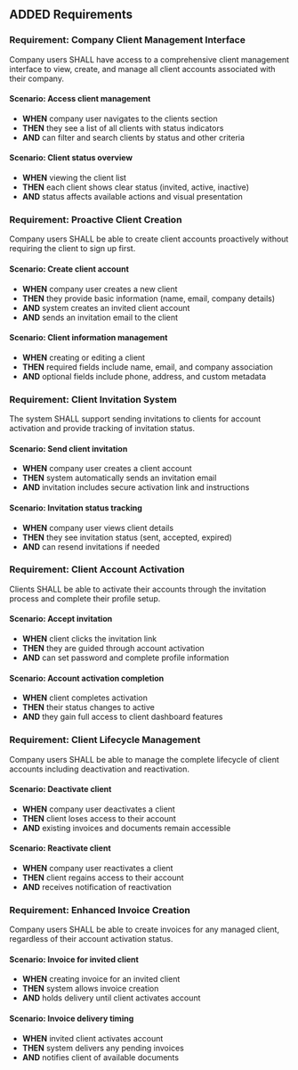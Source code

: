 ## ADDED Requirements

### Requirement: Company Client Management Interface

Company users SHALL have access to a comprehensive client management interface to view, create, and manage all client accounts associated with their company.

#### Scenario: Access client management

- **WHEN** company user navigates to the clients section
- **THEN** they see a list of all clients with status indicators
- **AND** can filter and search clients by status and other criteria

#### Scenario: Client status overview

- **WHEN** viewing the client list
- **THEN** each client shows clear status (invited, active, inactive)
- **AND** status affects available actions and visual presentation

### Requirement: Proactive Client Creation

Company users SHALL be able to create client accounts proactively without requiring the client to sign up first.

#### Scenario: Create client account

- **WHEN** company user creates a new client
- **THEN** they provide basic information (name, email, company details)
- **AND** system creates an invited client account
- **AND** sends an invitation email to the client

#### Scenario: Client information management

- **WHEN** creating or editing a client
- **THEN** required fields include name, email, and company association
- **AND** optional fields include phone, address, and custom metadata

### Requirement: Client Invitation System

The system SHALL support sending invitations to clients for account activation and provide tracking of invitation status.

#### Scenario: Send client invitation

- **WHEN** company user creates a client account
- **THEN** system automatically sends an invitation email
- **AND** invitation includes secure activation link and instructions

#### Scenario: Invitation status tracking

- **WHEN** company user views client details
- **THEN** they see invitation status (sent, accepted, expired)
- **AND** can resend invitations if needed

### Requirement: Client Account Activation

Clients SHALL be able to activate their accounts through the invitation process and complete their profile setup.

#### Scenario: Accept invitation

- **WHEN** client clicks the invitation link
- **THEN** they are guided through account activation
- **AND** can set password and complete profile information

#### Scenario: Account activation completion

- **WHEN** client completes activation
- **THEN** their status changes to active
- **AND** they gain full access to client dashboard features

### Requirement: Client Lifecycle Management

Company users SHALL be able to manage the complete lifecycle of client accounts including deactivation and reactivation.

#### Scenario: Deactivate client

- **WHEN** company user deactivates a client
- **THEN** client loses access to their account
- **AND** existing invoices and documents remain accessible

#### Scenario: Reactivate client

- **WHEN** company user reactivates a client
- **THEN** client regains access to their account
- **AND** receives notification of reactivation

### Requirement: Enhanced Invoice Creation

Company users SHALL be able to create invoices for any managed client, regardless of their account activation status.

#### Scenario: Invoice for invited client

- **WHEN** creating invoice for an invited client
- **THEN** system allows invoice creation
- **AND** holds delivery until client activates account

#### Scenario: Invoice delivery timing

- **WHEN** invited client activates account
- **THEN** system delivers any pending invoices
- **AND** notifies client of available documents
